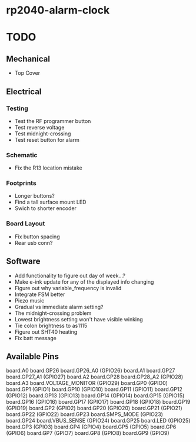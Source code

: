# rp2040-alarm-clock

# TODO

## Mechanical
- Top Cover

## Electrical
### Testing
- Test the RF programmer button
- Test reverse voltage
- Test midnight-crossing
- Test reset button for alarm

### Schematic
- Fix the R13 location mistake

### Footprints
- Longer buttons?
- Find a tall surface mount LED
- Swich to shorter encoder

### Board Layout
- Fix button spacing
- Rear usb conn?

## Software
- Add functionality to figure out day of week...?
- Make e-ink update for any of the displayed info changing
- Figure out why variable_frequency is invalid
- Integrate FSM better
- Piezo music
- Gradual vs immediate alarm setting?
- The midnight-crossing problem
- Lowest brightness setting won't have visible winking
- Tie colon brightness to as1115
- Figure out SHT40 heating
- Fix batt message

## Available Pins
board.A0 board.GP26 board.GP26_A0 (GPIO26)
board.A1 board.GP27 board.GP27_A1 (GPIO27)
board.A2 board.GP28 board.GP28_A2 (GPIO28)
board.A3 board.VOLTAGE_MONITOR (GPIO29)
board.GP0 (GPIO0)
board.GP1 (GPIO1)
board.GP10 (GPIO10)
board.GP11 (GPIO11)
board.GP12 (GPIO12)
board.GP13 (GPIO13)
board.GP14 (GPIO14)
board.GP15 (GPIO15)
board.GP16 (GPIO16)
board.GP17 (GPIO17)
board.GP18 (GPIO18)
board.GP19 (GPIO19)
board.GP2 (GPIO2)
board.GP20 (GPIO20)
board.GP21 (GPIO21)
board.GP22 (GPIO22)
board.GP23 board.SMPS_MODE (GPIO23)
board.GP24 board.VBUS_SENSE (GPIO24)
board.GP25 board.LED (GPIO25)
board.GP3 (GPIO3)
board.GP4 (GPIO4)
board.GP5 (GPIO5)
board.GP6 (GPIO6)
board.GP7 (GPIO7)
board.GP8 (GPIO8)
board.GP9 (GPIO9)